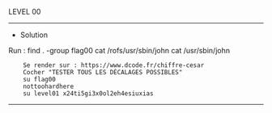 LEVEL 00

------------------------------------------------------------------------------------------------------------------------

* Solution

Run :   find . -group flag00
        cat /rofs/usr/sbin/john
        cat /usr/sbin/john

        Se render sur : https://www.dcode.fr/chiffre-cesar
        Cocher "TESTER TOUS LES DÉCALAGES POSSIBLES"
        su flag00
        nottoohardhere
        su level01 x24ti5gi3x0ol2eh4esiuxias

------------------------------------------------------------------------------------------------------------------------

